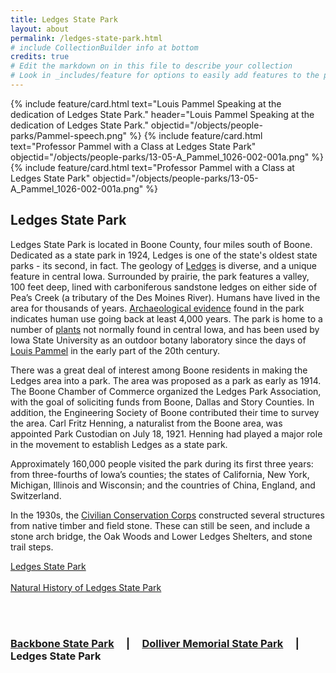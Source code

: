 ```yaml
---
title: Ledges State Park
layout: about
permalink: /ledges-state-park.html
# include CollectionBuilder info at bottom
credits: true
# Edit the markdown on in this file to describe your collection
# Look in _includes/feature for options to easily add features to the page
---
```


<div class="card-group">
{% include feature/card.html text="Louis Pammel Speaking at the dedication of Ledges State Park." header="Louis Pammel Speaking at the dedication of Ledges State Park." objectid="/objects/people-parks/Pammel-speech.png" %}
{% include feature/card.html text="Professor Pammel with a Class at Ledges State Park" objectid="/objects/people-parks/13-05-A_Pammel_1026-002-001a.png" %}
{% include feature/card.html text="Professor Pammel with a Class at Ledges State Park" objectid="/objects/people-parks/13-05-A_Pammel_1026-002-001a.png" %}
</div>


## Ledges State Park

Ledges State Park is located in Boone County, four miles south of Boone. Dedicated as a state park in 1924, Ledges is one of the state's oldest state parks - its second, in fact. The geology of <a href="http://lib.dr.iastate.edu/rtd/295">Ledges</a> is diverse, and a unique feature in central Iowa. Surrounded by prairie, the park features a valley, 100 feet deep, lined with carboniferous sandstone ledges on either side of Pea’s Creek (a tributary of the Des Moines River). Humans have lived in the area for thousands of years. <a href="https://www.iihr.uiowa.edu/igs/publications/uploads/GSI-048.pdf">Archaeological evidence</a> found in the park indicates human use going back at least 4,000 years. The park is home to a number of <a href="http://lib.dr.iastate.edu/rtd/16761">plants</a> not normally found in central Iowa, and has been used by Iowa State University as an outdoor botany laboratory since the days of <a href="louis-h-pammel">Louis Pammel</a> in the early part of the 20th century.

There was a great deal of interest among Boone residents in making the Ledges area into a park. The area was proposed as a park as early as 1914. The Boone Chamber of Commerce organized the Ledges Park Association, with the goal of soliciting funds from Boone, Dallas and Story Counties. In addition, the Engineering Society of Boone contributed their time to survey the area. Carl Fritz Henning, a naturalist from the Boone area, was appointed Park Custodian on July 18, 1921. Henning had played a major role in the movement to establish Ledges as a state park.

Approximately 160,000 people visited the park during its first three years: from three-fourths of Iowa’s counties; the states of California, New York, Michigan, Illinois and Wisconsin; and the countries of China, England, and Switzerland.

In the 1930s, the <a href="https://exhibits.lib.iastate.edu/iowa-state-parks/history/establishment#CCC">Civilian Conservation Corps</a> constructed several structures from native timber and field stone. These can still be seen, and include a stone arch bridge, the Oak Woods and Lower Ledges Shelters, and stone trail steps.

<a href="https://www.iowadnr.gov/Places-to-Go/State-Parks/Iowa-State-Parks/Ledges-State-Park">Ledges State Park</a>
<br>
<br>
<a href="https://www.iihr.uiowa.edu/igs/publications/uploads/GSI-048.pdf">Natural History of Ledges State Park</a>

<br>
<br>

### <a href="/backbone-state-park.html">Backbone State Park</a> &nbsp; &nbsp; | &nbsp; &nbsp; <a href="/dolliver-memorial-state-park.html">Dolliver Memorial State Park</a> &nbsp; &nbsp; | &nbsp; &nbsp; Ledges State Park
